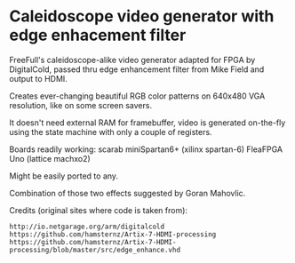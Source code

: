 # Caleidoscope video generator with edge enhacement filter

FreeFull's caleidoscope-alike video generator adapted for FPGA
by DigitalCold, passed thru edge enhancement filter from
Mike Field and output to HDMI.

Creates ever-changing beautiful RGB color patterns on 640x480
VGA resolution, like on some screen savers.

It doesn't need external RAM for framebuffer, video is generated
on-the-fly using the state machine with only a couple of registers.

Boards readily working:
    scarab miniSpartan6+ (xilinx spartan-6)
    FleaFPGA Uno (lattice machxo2)

Might be easily ported to any.

Combination of those two effects suggested by Goran Mahovlic.

Credits (original sites where code is taken from):

    http://io.netgarage.org/arm/digitalcold
    https://github.com/hamsternz/Artix-7-HDMI-processing
    https://github.com/hamsternz/Artix-7-HDMI-processing/blob/master/src/edge_enhance.vhd
